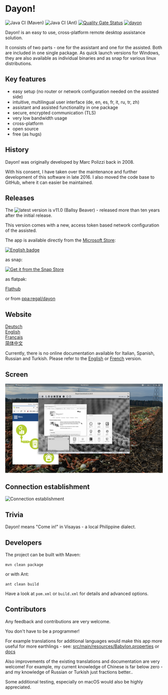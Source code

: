 # Dayon! 
![Java CI (Maven)](https://github.com/RetGal/Dayon/workflows/Java%20CI%20(Maven)/badge.svg)
![Java CI (Ant)](https://github.com/RetGal/Dayon/workflows/Java%20CI%20(Ant)/badge.svg)
[![Quality Gate Status](https://sonarcloud.io/api/project_badges/measure?project=RetGal_Dayon&metric=alert_status)](https://sonarcloud.io/dashboard?id=RetGal_Dayon)
[![dayon](https://snapcraft.io/dayon/badge.svg)](https://snapcraft.io/dayon)

Dayon! is an easy to use, cross-platform remote desktop assistance solution.

It consists of two parts - one for the assistant and one for the assisted. Both are included in one single package.
As quick launch versions for Windows, they are also available as individual binaries and as snap for various linux distributions.

## Key features

- easy setup (no router or network configuration needed on the assisted side)
- intuitive, multilingual user interface (de, en, es, fr, it, ru, tr, zh)
- assistant and assisted functionality in one package
- secure, encrypted communication (TLS)
- very low bandwidth usage
- cross-platform
- open source
- free (as hugs)

## History

Dayon! was originally developed by Marc Polizzi back in 2008.

With his consent, I have taken over the maintenance and further development of this software in late 2016.
I also moved the code base to GitHub, where it can easier be maintained.

## Releases

The ![latest version](https://github.com/RetGal/Dayon/releases) is v11.0 (Ballsy Beaver) - released more than ten years after the initial release.

This version comes with a new, access token based network configuration of the assisted.

The app is available directly from the <a href="https://www.microsoft.com/store/apps/9PBM5KW0C790">Microsoft Store</a>:

<a href='//www.microsoft.com/store/apps/9pbm5kw0c790?cid=storebadge&ocid=badge'><img src='https://developer.microsoft.com/store/badges/images/English_get_L.png' alt='English badge' width="127" height="52"/></a>

as snap:

[![Get it from the Snap Store](https://snapcraft.io/static/images/badges/en/snap-store-black.svg)](https://snapcraft.io/dayon)

as flatpak:

[Flathub](https://flathub.org/apps/details/io.github.retgal.Dayon)

or from [ppa:regal/dayon](https://launchpad.net/~regal/+archive/ubuntu/dayon)

## Website

[Deutsch](https://retgal.github.io/Dayon/de_index.html)<br>
[English](https://retgal.github.io/Dayon/index.html)<br>
[Français](https://retgal.github.io/Dayon/fr_index.html)<br>
[简体中文](https://retgal.github.io/Dayon/zh_index.html)<br>

Currently, there is no online documentation available for Italian, Spanish, Russian and Turkish.
Please refer to the [English](https://retgal.github.io/Dayon/index.html) or [French](https://retgal.github.io/Dayon/fr_index.html)
 version.
 
## Screen

![Assistant in action](/docs/dayon.screen.png?raw=true "Assistant connected")

## Connection establishment

![Connection establishment](/docs/dayon.connection.diagram.svg)

## Trivia

Dayon! means "Come in!" in Visayas - a local Philippine dialect. 

## Developers

The project can be built with Maven:

``mvn clean package``

or with Ant:

``ant clean build``

Have a look at ``pom.xml`` or ``build.xml`` for details and advanced options.
 
## Contributors
 
Any feedback and contributions are very welcome. 

You don't have to be a programmer!

For example translations for additional languages would make this app more useful for more earthlings - see: [src/main/resources/Babylon.properties](https://github.com/RetGal/Dayon/blob/master/src/main/resources/Babylon.properties) or [docs](https://github.com/RetGal/Dayon/tree/master/docs)

Also improvements of the existing translations and documentation are very welcome! For example, my current knowledge of Chinese is far below zero - and my knowledge of Russian or Turkish just fractions better..

Some additional testing, especially on macOS would also be highly appreciated.
